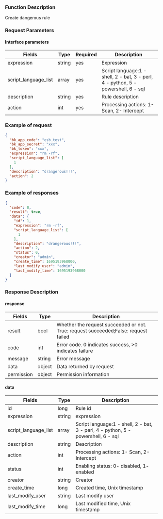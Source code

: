 ### Function Description

Create dangerous rule

### Request Parameters

#### Interface parameters

| Fields               | Type   | Required | Description                                                                       |
|----------------------|--------|----------|-----------------------------------------------------------------------------------|
| expression           | string | yes      | Expression                                                                        |
| script_language_list | array  | yes      | Script language:1 - shell, 2 - bat, 3 - perl, 4 - python, 5 - powershell, 6 - sql |
| description          | string | yes      | Rule description                                                                  |
| action               | int    | yes      | Processing actions: 1- Scan, 2- Intercept                                         |

### Example of request

```json
{
  "bk_app_code": "esb_test",
  "bk_app_secret": "xxx",
  "bk_token": "xxx",
  "expression": "rm -rf",
  "script_language_list": [
    1
  ],
  "description": "drangerous!!!",
  "action": 2
}
```

### Example of responses

```json
{
  "code": 0,
  "result": true,
  "data": {
    "id": 1,
    "expression": "rm -rf",
    "script_language_list": [
      1
    ],
    "description": "drangerous!!!",
    "action": 2,
    "status": 0,
    "creator": "admin",
    "create_time": 1695193968000,
    "last_modify_user": "admin",
    "last_modify_time": 1695193968000
  }
}
```

### Response Description

#### response

| Fields     | Type   | Description                                                                         |
|------------|--------|-------------------------------------------------------------------------------------|
| result     | bool   | Whether the request succeeded or not. True: request succeeded;False: request failed |
| code       | int    | Error code. 0 indicates success, >0 indicates failure                               |
| message    | string | Error message                                                                       |
| data       | object | Data returned by request                                                            |
| permission | object | Permission information                                                              |

#### data

| Fields               | Type   | Description                                                                       |
|----------------------|--------|-----------------------------------------------------------------------------------|
| id                   | long   | Rule id                                                                           |
| expression           | string | expression                                                                        |
| script_language_list | array  | Script language:1 - shell, 2 - bat, 3 - perl, 4 - python, 5 - powershell, 6 - sql |
| description          | string | Description                                                                       |
| action               | int    | Processing actions: 1- Scan, 2- Intercept                                         |
| status               | int    | Enabling status: 0- disabled, 1- enabled                                          |
| creator              | string | Creator                                                                           |
| create_time          | long   | Created time, Unix timestamp                                                      |
| last_modify_user     | string | Last modify user                                                                  |
| last_modify_time     | long   | Last modified time, Unix timestamp                                                |
